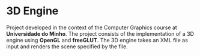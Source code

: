 # 3D Engine

Project developed in the context of the Computer Graphics course at **Universidade do Minho**.
The project consists of the implementation of a 3D engine using **OpenGL** and **freeGLUT**. The 3D engine
takes an XML file as input and renders the scene specified by the file.
